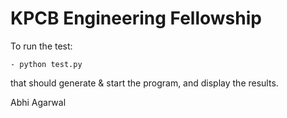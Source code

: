 KPCB Engineering Fellowship
===

To run the test:

    - python test.py

that should generate & start the program, and display the results.

Abhi Agarwal
